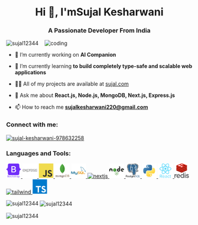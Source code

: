 ﻿<h1 align="center">Hi 👋, I'm<a href="https://sujal-five.vercel.app/" style="text-decoration:none " target="_blank">Sujal Kesharwani</a> </h1>
<h3 align="center">A Passionate Developer From India</h3>

<img align="right" alt="coding" width="400" src="https://media.tenor.com/rePDfDWO3XoAAAAd">

<p align="left"> <img src="https://komarev.com/ghpvc/?username=sujal12344&label=Profile%20views&color=0e75b6&style=flat" alt="sujal12344" /> </p>

- 🔭 I’m currently working on **AI Companion**

- 🌱 I’m currently learning **to build completely type-safe and scalable web applications**

- 👨‍💻 All of my projects are available at [sujal.com](sujal.com)

- 💬 Ask me about **React.js, Node.js, MongoDB, Next.js, Express.js**

- 📫 How to reach me **sujalkesharwani220@gmail.com**

<h3 align="left">Connect with me:</h3>
<p align="left">
<a href="https://linkedin.com/in/sujal-kesharwani-978632258" target="blank"><img align="center" src="https://raw.githubusercontent.com/rahuldkjain/github-profile-readme-generator/master/src/images/icons/Social/linked-in-alt.svg" alt="sujal-kesharwani-978632258" height="30" width="40" /></a>
</p>

<h3 align="left">Languages and Tools:</h3>
<p align="left"> <a href="https://getbootstrap.com" target="_blank" rel="noreferrer"> <img src="https://raw.githubusercontent.com/devicons/devicon/master/icons/bootstrap/bootstrap-plain-wordmark.svg" alt="bootstrap" width="40" height="40"/> </a> <a href="https://expressjs.com" target="_blank" rel="noreferrer"> <img src="https://raw.githubusercontent.com/devicons/devicon/master/icons/express/express-original-wordmark.svg" alt="express" width="40" height="40"/> </a> <a href="https://developer.mozilla.org/en-US/docs/Web/JavaScript" target="_blank" rel="noreferrer"> <img src="https://raw.githubusercontent.com/devicons/devicon/master/icons/javascript/javascript-original.svg" alt="javascript" width="40" height="40"/> </a> <a href="https://www.mongodb.com/" target="_blank" rel="noreferrer"> <img src="https://raw.githubusercontent.com/devicons/devicon/master/icons/mongodb/mongodb-original-wordmark.svg" alt="mongodb" width="40" height="40"/> </a> <a href="https://www.mysql.com/" target="_blank" rel="noreferrer"> <img src="https://raw.githubusercontent.com/devicons/devicon/master/icons/mysql/mysql-original-wordmark.svg" alt="mysql" width="40" height="40"/> </a> <a href="https://nextjs.org/" target="_blank" rel="noreferrer"> <img src="https://cdn.worldvectorlogo.com/logos/nextjs-2.svg" alt="nextjs" width="40" height="40"/> </a> <a href="https://nodejs.org" target="_blank" rel="noreferrer"> <img src="https://raw.githubusercontent.com/devicons/devicon/master/icons/nodejs/nodejs-original-wordmark.svg" alt="nodejs" width="40" height="40"/> </a> <a href="https://www.postgresql.org" target="_blank" rel="noreferrer"> <img src="https://raw.githubusercontent.com/devicons/devicon/master/icons/postgresql/postgresql-original-wordmark.svg" alt="postgresql" width="40" height="40"/> </a> <a href="https://www.python.org" target="_blank" rel="noreferrer"> <img src="https://raw.githubusercontent.com/devicons/devicon/master/icons/python/python-original.svg" alt="python" width="40" height="40"/> </a> <a href="https://reactjs.org/" target="_blank" rel="noreferrer"> <img src="https://raw.githubusercontent.com/devicons/devicon/master/icons/react/react-original-wordmark.svg" alt="react" width="40" height="40"/> </a> <a href="https://redis.io" target="_blank" rel="noreferrer"> <img src="https://raw.githubusercontent.com/devicons/devicon/master/icons/redis/redis-original-wordmark.svg" alt="redis" width="40" height="40"/> </a> <a href="https://tailwindcss.com/" target="_blank" rel="noreferrer"> <img src="https://www.vectorlogo.zone/logos/tailwindcss/tailwindcss-icon.svg" alt="tailwind" width="40" height="40"/> </a> <a href="https://www.typescriptlang.org/" target="_blank" rel="noreferrer"> <img src="https://raw.githubusercontent.com/devicons/devicon/master/icons/typescript/typescript-original.svg" alt="typescript" width="40" height="40"/> </a> </p>

<p><img align="left" src="https://github-readme-stats.vercel.app/api/top-langs?username=sujal12344&show_icons=true&locale=en&layout=compact" alt="sujal12344" /></p>

<p>&nbsp;<img align="center" src="https://github-readme-stats.vercel.app/api?username=sujal12344&show_icons=true&locale=en" alt="sujal12344" /></p>

<p><img align="center" src="https://github-readme-streak-stats.herokuapp.com/?user=sujal12344&" alt="sujal12344" /></p>

